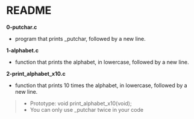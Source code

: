 # README

**0-putchar.c**
* program that prints _putchar, followed by a new line.

**1-alphabet.c**
* function that prints the alphabet, in lowercase, followed by a new line.

**2-print_alphabet_x10.c**
* function that prints 10 times the alphabet, in lowercase, followed by a new line.

> * Prototype: void print_alphabet_x10(void);
> * You can only use _putchar twice in your code